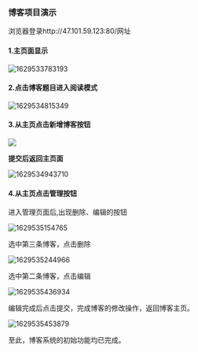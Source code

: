### 博客项目演示

浏览器登录http://47.101.59.123:80/网址

#### 1.主页面显示

![1629533783193](C:\Users\Administrator\AppData\Roaming\Typora\typora-user-images\1629533783193.png)

#### 2.点击博客题目进入阅读模式

![1629534815349](C:\Users\Administrator\AppData\Roaming\Typora\typora-user-images\1629534815349.png)

#### 3.从主页点击新增博客按钮

![](C:\Users\Administrator\AppData\Roaming\Typora\typora-user-images\1629534895777.png)

**提交后返回主页面**

![1629534943710](C:\Users\Administrator\AppData\Roaming\Typora\typora-user-images\1629534943710.png)

#### 4.从主页点击管理按钮

进入管理页面后,出现删除、编辑的按钮

![1629535154765](C:\Users\Administrator\AppData\Roaming\Typora\typora-user-images\1629535154765.png)

选中第三条博客，点击删除

![1629535244966](C:\Users\Administrator\AppData\Roaming\Typora\typora-user-images\1629535244966.png)

选中第二条博客，点击编辑

![1629535436934](C:\Users\Administrator\AppData\Roaming\Typora\typora-user-images\1629535436934.png)

编辑完成后点击提交，完成博客的修改操作，返回博客主页。

![1629535453879](C:\Users\Administrator\AppData\Roaming\Typora\typora-user-images\1629535453879.png)

至此，博客系统的初始功能均已完成。

